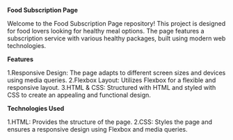**Food Subscription Page**

Welcome to the Food Subscription Page repository! This project is designed for food lovers looking for healthy meal options. The page features a subscription service with various healthy packages, built using modern web technologies.

**Features**

1.Responsive Design: The page adapts to different screen sizes and devices using media queries.
2.Flexbox Layout: Utilizes Flexbox for a flexible and responsive layout.
3.HTML & CSS: Structured with HTML and styled with CSS to create an appealing and functional design.

**Technologies Used**

1.HTML: Provides the structure of the page.
2.CSS: Styles the page and ensures a responsive design using Flexbox and media queries.

